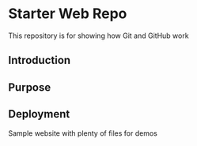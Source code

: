 # Starter Web Repo

This repository is for showing how Git and GitHub work
## Introduction

## Purpose

## Deployment


Sample website with plenty of files for demos